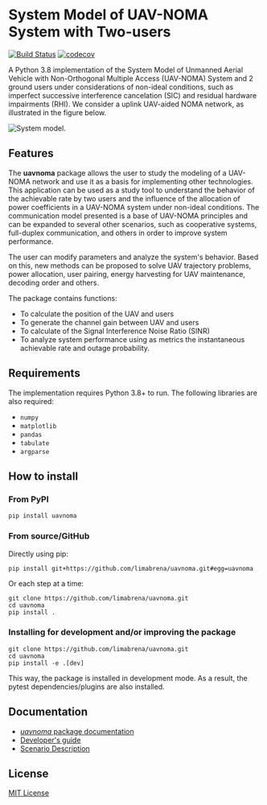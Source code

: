 # System Model of UAV-NOMA System with Two-users

[![Build Status](https://travis-ci.org/limabrena/uavnoma.svg?branch=main)](https://travis-ci.org/github/limabrena/uavnoma)
[![codecov](https://codecov.io/gh/limabrena/uavnoma/branch/main/graph/badge.svg?token=H5W453JPYU)](https://app.codecov.io/gh/limabrena/uavnoma)

A Python 3.8 implementation of the System Model of Unmanned Aerial Vehicle with Non-Orthogonal Multiple Access (UAV-NOMA) System and 2 ground users under considerations of non-ideal conditions, such as imperfect successive interference cancelation (SIC) and residual hardware impairments (RHI). We consider a uplink UAV-aided NOMA network, as illustrated in the figure below.

![System model.](https://media.githubusercontent.com/media/limabrena/uavnoma/main/figures/uav_system_model_ex.png)

## Features

The **uavnoma** package allows the user to study the modeling of a UAV-NOMA network and use it as a basis for implementing other technologies. This application can be used as a study tool to understand the behavior of the achievable rate by two users and the influence of the allocation of power coefficients in a UAV-NOMA system under non-ideal conditions. The communication model presented is a base of UAV-NOMA principles and can be expanded to several other scenarios, such as cooperative systems, full-duplex communication,  and others in order to improve system performance.

The user can modify parameters and analyze the system's behavior. Based on this, new methods can be proposed to solve UAV trajectory problems, power allocation, user pairing, energy harvesting for UAV maintenance, decoding order and others.

The package contains functions:

- To calculate the position of the UAV and users
- To generate the channel gain between UAV and users
- To calculate of the Signal Interference Noise Ratio (SINR)
- To analyze system performance using as metrics the instantaneous achievable rate and outage probability.

## Requirements

The implementation requires Python 3.8+ to run.
The following libraries are also required:

- `numpy`
- `matplotlib`
- `pandas`
- `tabulate`
- `argparse`

## How to install

### From PyPI

```
pip install uavnoma
```

### From source/GitHub

Directly using pip:

```
pip install git+https://github.com/limabrena/uavnoma.git#egg=uavnoma
```

Or each step at a time:

```
git clone https://github.com/limabrena/uavnoma.git
cd uavnoma
pip install .
```

### Installing for development and/or improving the package

```
git clone https://github.com/limabrena/uavnoma.git
cd uavnoma
pip install -e .[dev]
```

This way, the package is installed in development mode. As a result, the pytest dependencies/plugins are also installed.

## Documentation

* [*uavnoma* package documentation](https://limabrena.github.io/uavnoma/docs/index.html)
* [Developer's guide](https://limabrena.github.io/uavnoma/docs/index.html#developers-guide)
* [Scenario Description](https://limabrena.github.io/uavnoma/docs/index.html#scenario-description)

## License

[MIT License](LICENSE.txt)
